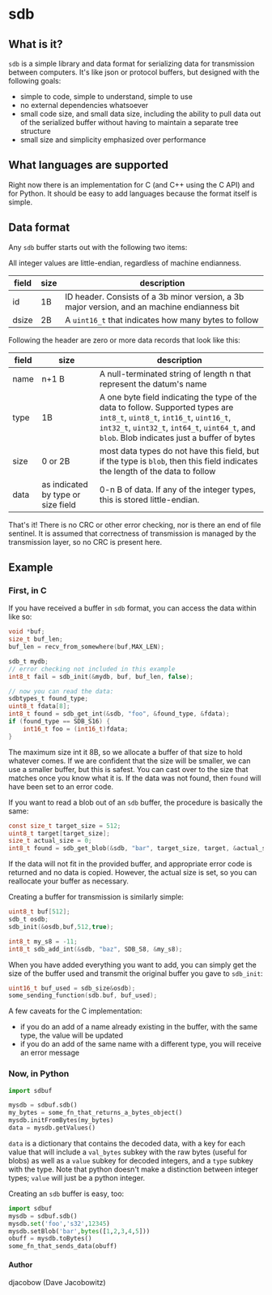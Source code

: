 # sdb

## What is it?

`sdb` is a simple library and data format for serializing data for transmission between computers. It's like json or protocol buffers, but designed with the following goals:

- simple to code, simple to understand, simple to use
- no external dependencies whatsoever
- small code size, and small data size, including the ability to pull data out of the serialized buffer without having to maintain a separate tree structure
- small size and simplicity emphasized over performance

## What languages are supported

Right now there is an implementation for C (and C++ using the C API) and for Python. It should be easy to add languages because the format itself is simple.

## Data format

Any `sdb` buffer starts out with the following two items:

All integer values are little-endian, regardless of machine endianness.

|field|size|description|
|---|---|---|
|id|1B|ID header. Consists of a 3b minor version, a 3b major version, and an machine endianness bit|
|dsize|2B|A `uint16_t` that indicates how many bytes to follow|

Following the header are zero or more data records that look like this:

|field|size|description|
|---|---|---|
|name |n+1 B |A null-terminated string of length n that represent the datum's name |
|type |1B |A one byte field indicating the type of the data to follow. Supported types are `int8_t`, `uint8_t`, `int16_t`, `uint16_t`, `int32_t`, `uint32_t`, `int64_t`, `uint64_t`, and `blob`. Blob indicates just a buffer of bytes |
|size |0 or 2B |most data types do not have this field, but if the type is `blob`, then this field indicates the length of the data to follow |
|data |as indicated by type or size field |0-n B of data. If any of the integer types, this is stored little-endian. |


That's it! There is no CRC or other error checking, nor is there an end of file sentinel. It is assumed that correctness of transmission is managed by the transmission layer, so no CRC is present here.

## Example

### First, in C

If you have received a buffer in `sdb` format, you can access the data within like so:
```C
void *buf;
size_t buf_len;
buf_len = recv_from_somewhere(buf,MAX_LEN);

sdb_t mydb;
// error checking not included in this example
int8_t fail = sdb_init(&mydb, buf, buf_len, false);

// now you can read the data:
sdbtypes_t found_type;
uint8_t fdata[8];
int8_t found = sdb_get_int(&sdb, "foo", &found_type, &fdata);
if (found_type == SDB_S16) {
    int16_t foo = (int16_t)fdata;
}
 ```
The maximum size int it 8B, so we allocate a buffer of that size to hold whatever comes. If we are confident that the size will be smaller, we can use a smaller buffer, but this is safest. You can cast over to the size that matches once you know what it is. If the data was not found, then `found` will have been set to an error code.

If you want to read a blob out of an `sdb` buffer, the procedure is basically the same:
```C
const size_t target_size = 512;
uint8_t target[target_size];
size_t actual_size = 0;
int8_t found = sdb_get_blob(&sdb, "bar", target_size, target, &actual_size);
```

If the data will not fit in the provided buffer, and appropriate error code is returned and no data is copied. However, the actual size is set, so you can reallocate your buffer as necessary.

Creating a buffer for transmission is similarly simple:
```C
uint8_t buf[512];
sdb_t osdb;
sdb_init(&osdb,buf,512,true);

int8_t my_s8 = -11;
int8_t sdb_add_int(&sdb, "baz", SDB_S8, &my_s8);
```
When you have added everything you want to add, you can simply get the size of the buffer used and transmit the original buffer you gave to `sdb_init`:

```C
uint16_t buf_used = sdb_size&osdb);
some_sending_function(sdb.buf, buf_used);
```

A few caveats for the C implementation:
- if you do an add of a name already existing in the buffer, with the same type, the value will be updated
- if you do an add of the same name with a different type, you will receive an error message


### Now, in Python

```Python
import sdbuf

mysdb = sdbuf.sdb()
my_bytes = some_fn_that_returns_a_bytes_object()
mysdb.initFromBytes(my_bytes)
data = mysdb.getValues()
```

`data` is a dictionary that contains the decoded data, with a key for each value that will include a `val_bytes` subkey with the raw bytes (useful for blobs) as well as a `value` subkey for decoded integers, and a `type` subkey with the type. Note that python doesn't make a distinction between integer types; `value` will just be a python integer.

Creating an `sdb` buffer is easy, too:

```Python
import sdbuf
mysdb = sdbuf.sdb()
mysdb.set('foo','s32',12345)
mysdb.setBlob('bar',bytes([1,2,3,4,5]))
obuff = mysdb.toBytes()
some_fn_that_sends_data(obuff)
```


#### Author
djacobow (Dave Jacobowitz)


